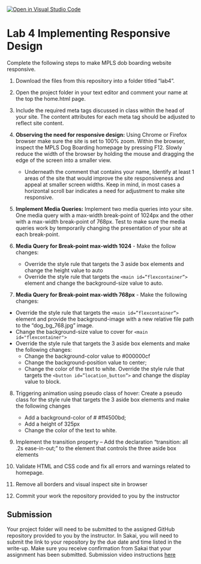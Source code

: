 [![Open in Visual Studio Code](https://classroom.github.com/assets/open-in-vscode-718a45dd9cf7e7f842a935f5ebbe5719a5e09af4491e668f4dbf3b35d5cca122.svg)](https://classroom.github.com/online_ide?assignment_repo_id=12241166&assignment_repo_type=AssignmentRepo)
# Lab 4 Implementing Responsive Design
Complete the following steps to make MPLS dob boarding website responsive.

1.  Download the files from this repository into a folder titled  “lab4”.

2.  Open the project folder in your text editor and comment your name at the top the home.html page.

3.  Include the required meta tags discussed in class within the head of your site. The content attributes for each meta tag should be adjusted to reflect site content.

4. **Observing the need for responsive design:** Using Chrome or Firefox browser make sure the site is set to 100% zoom.  Within the browser, inspect the MPLS Dog Boarding homepage by pressing F12.  Slowly reduce the width of the browser by holding the mouse and dragging the edge of the screen into a smaller view.  
    * Underneath the comment that contains your name, Identify at least 1 areas of the site that would improve the site responsiveness and appeal at smaller screen widths. Keep in mind, in most cases a horizontal scroll bar indicates a need for adjustment to make site responsive.

5.  **Implement Media Queries:** Implement two media queries into your site. One media query with a max-width break-point of 1024px and the other with a max-width break-point of 768px.  Test to make sure the media queries work by temporarily changing the presentation of your site at each break-point.

6. **Media Query for Break-point max-width 1024** - Make the follow changes:

    * Override the style rule that targets the 3 aside box elements and change the height value to auto
    * Override the style rule that targets the ```<main id=”flexcontainer”>``` element and change the background-size value to auto.

7.  **Media Query for Break-point max-width 768px** - Make the following changes:

   * Override the style rule that targets the ```<main id=”flexcontainer”>``` element and provide the background-image with a new relative file path to the “dog_bg_768.jpg” image.
   * Change the background-size value to cover for ```<main id="flexcontainer">```
   * Override the style rule that targets the 3 aside box elements and make the following changes:
      * Change the background-color value to #000000cf
      * Change the background-position value to center;
      * Change the color of the text to white.
Override the style rule that targets the ```<button id=”location_button”>``` and change the display value to block.
8.  Triggering animation using pseudo class of hover: Create a pseudo class for the style rule that targets the 3 aside box elements and make the following changes

    * Add a background-color of # #ff4500bd;
    * Add a height of 325px
    * Change the color of the text to white.
9.  Implement the transition property – Add the declaration “transition: all .2s ease-in-out;” to the element that controls the three aside box elements

10.  Validate HTML and CSS code and fix all errors and warnings related to homepage.

11.  Remove all borders and visual inspect site in browser

12.  Commit your work the repository provided to you by the instructor

## Submission
Your project folder will need to be submitted to the assigned GitHub repository provided to you by the instructor. In Sakai, you will need to submit the link to your repository by the due date and time listed in the write-up. Make sure you receive confirmation from Sakai that your assignment has been submitted. Submission video instructions [here](https://instructorc.github.io/site/slides/presentation/video/github_upload.mp4) 
